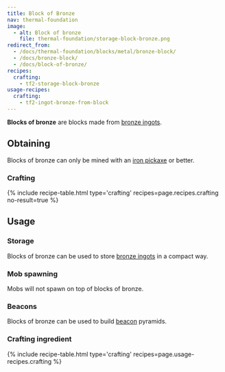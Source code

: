 ```yaml
---
title: Block of Bronze
nav: thermal-foundation
image:
  - alt: Block of bronze
    file: thermal-foundation/storage-block-bronze.png
redirect_from:
  - /docs/thermal-foundation/blocks/metal/bronze-block/
  - /docs/bronze-block/
  - /docs/block-of-bronze/
recipes:
  crafting:
    - tf2-storage-block-bronze
usage-recipes:
  crafting:
    - tf2-ingot-bronze-from-block
---
```


**Blocks of bronze** are blocks made from [bronze ingots](/docs/thermal-foundation/bronze-ingot/).


Obtaining
---------

Blocks of bronze can only be mined with an [iron
pickaxe](https://minecraft.gamepedia.com/Pickaxe) or better.

### Crafting
{% include recipe-table.html type='crafting' recipes=page.recipes.crafting no-result=true %}


Usage
-----

### Storage
Blocks of bronze can be used to store [bronze ingots](/docs/thermal-foundation/bronze-ingot/) in a
compact way.

### Mob spawning
Mobs will not spawn on top of blocks of bronze.

### Beacons
Blocks of bronze can be used to build
[beacon](https://minecraft.gamepedia.com/Beacon) pyramids.

### Crafting ingredient
{% include recipe-table.html type='crafting' recipes=page.usage-recipes.crafting %}
